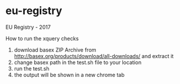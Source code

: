 # eu-registry
EU Registry - 2017

How to run the xquery checks
1) download basex ZIP Archive from http://basex.org/products/download/all-downloads/
  and extract it
2) change basex path in the test.sh file to your location
3) run the test.sh 
4) the output will be shown in a new chrome tab
